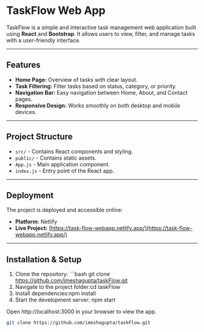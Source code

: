 # TaskFlow Web App

TaskFlow is a simple and interactive task management web application built using **React** and **Bootstrap**. It allows users to view, filter, and manage tasks with a user-friendly interface.

---

## Features

- **Home Page:** Overview of tasks with clear layout.  
- **Task Filtering:** Filter tasks based on status, category, or priority.  
- **Navigation Bar:** Easy navigation between Home, About, and Contact pages.  
- **Responsive Design:** Works smoothly on both desktop and mobile devices.  

---

## Project Structure

- `src/` - Contains React components and styling.  
- `public/` - Contains static assets.  
- `App.js` - Main application component.  
- `index.js` - Entry point of the React app.  

---

## Deployment

The project is deployed and accessible online:  

- **Platform:** Netlify  
- **Live Project:** [https://task-flow-webapp.netlify.app/](https://task-flow-webapp.netlify.app/)  

---

## Installation & Setup

1. Clone the repository:   ```bash
   git clone https://github.com/imeshagupta/taskFlow.git
2. Navigate to the project folder:cd taskFlow
3. Install dependencies:npm install
4. Start the development server: npm start


Open http://localhost:3000
 in your browser to view the app.
   ```bash
   git clone https://github.com/imeshagupta/taskFlow.git
